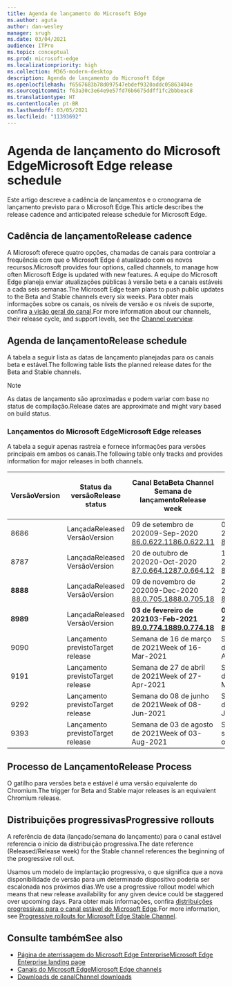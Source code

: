 ```yaml
---
title: Agenda de lançamento do Microsoft Edge
ms.author: aguta
author: dan-wesley
manager: srugh
ms.date: 03/04/2021
audience: ITPro
ms.topic: conceptual
ms.prod: microsoft-edge
ms.localizationpriority: high
ms.collection: M365-modern-desktop
description: Agenda de lançamento do Microsoft Edge
ms.openlocfilehash: f6567683b78d097547ebdef9320addc05863404e
ms.sourcegitcommit: f63a30c3e64e9e57fd76b6675ddff1fc2bbbeac8
ms.translationtype: HT
ms.contentlocale: pt-BR
ms.lasthandoff: 03/05/2021
ms.locfileid: "11393692"
---
```

# <a name="microsoft-edge-release-schedule"></a><span data-ttu-id="f458e-103">Agenda de lançamento do Microsoft Edge</span><span class="sxs-lookup"><span data-stu-id="f458e-103">Microsoft Edge release schedule</span></span>

<span data-ttu-id="f458e-104">Este artigo descreve a cadência de lançamentos e o cronograma de lançamento previsto para o Microsoft Edge.</span><span class="sxs-lookup"><span data-stu-id="f458e-104">This article describes the release cadence and anticipated release schedule for Microsoft Edge.</span></span>

## <a name="release-cadence"></a><span data-ttu-id="f458e-105">Cadência de lançamento</span><span class="sxs-lookup"><span data-stu-id="f458e-105">Release cadence</span></span>

<span data-ttu-id="f458e-106">A Microsoft oferece quatro opções, chamadas de canais para controlar a frequência com que o Microsoft Edge é atualizado com os novos recursos.</span><span class="sxs-lookup"><span data-stu-id="f458e-106">Microsoft provides four options, called channels, to manage how often Microsoft Edge is updated with new features.</span></span> <span data-ttu-id="f458e-107">A equipe do Microsoft Edge planeja enviar atualizações públicas à versão beta e a canais estáveis a cada seis semanas.</span><span class="sxs-lookup"><span data-stu-id="f458e-107">The Microsoft Edge team plans to push public updates to the Beta and Stable channels every six weeks.</span></span> <span data-ttu-id="f458e-108">Para obter mais informações sobre os canais, os níveis de versão e os níveis de suporte, confira [a visão geral do canal](https://docs.microsoft.com/DeployEdge/microsoft-edge-channels#channel-overview).</span><span class="sxs-lookup"><span data-stu-id="f458e-108">For more information about our channels, their release cycle, and support levels, see the [Channel overview](https://docs.microsoft.com/DeployEdge/microsoft-edge-channels#channel-overview).</span></span>

## <a name="release-schedule"></a><span data-ttu-id="f458e-109">Agenda de lançamento</span><span class="sxs-lookup"><span data-stu-id="f458e-109">Release schedule</span></span>

<span data-ttu-id="f458e-110">A tabela a seguir lista as datas de lançamento planejadas para os canais beta e estável.</span><span class="sxs-lookup"><span data-stu-id="f458e-110">The following table lists the planned release dates for the Beta and Stable channels.</span></span>

> [!NOTE]
> <span data-ttu-id="f458e-111">As datas de lançamento são aproximadas e podem variar com base no status de compilação.</span><span class="sxs-lookup"><span data-stu-id="f458e-111">Release dates are approximate and might vary based on build status.</span></span>

### <a name="microsoft-edge-releases"></a><span data-ttu-id="f458e-112">Lançamentos do Microsoft Edge</span><span class="sxs-lookup"><span data-stu-id="f458e-112">Microsoft Edge releases</span></span>

<span data-ttu-id="f458e-113">A tabela a seguir apenas rastreia e fornece informações para versões principais em ambos os canais.</span><span class="sxs-lookup"><span data-stu-id="f458e-113">The following table only tracks and provides information for major releases in both channels.</span></span>

| <span data-ttu-id="f458e-114">Versão</span><span class="sxs-lookup"><span data-stu-id="f458e-114">Version</span></span> | <span data-ttu-id="f458e-115">Status da versão</span><span class="sxs-lookup"><span data-stu-id="f458e-115">Release status</span></span> | <span data-ttu-id="f458e-116">Canal Beta</span><span class="sxs-lookup"><span data-stu-id="f458e-116">Beta Channel</span></span><br><span data-ttu-id="f458e-117">Semana de lançamento</span><span class="sxs-lookup"><span data-stu-id="f458e-117">Release week</span></span> | <span data-ttu-id="f458e-118">Canal Estável</span><span class="sxs-lookup"><span data-stu-id="f458e-118">Stable Channel</span></span><br><span data-ttu-id="f458e-119">Semana de lançamento</span><span class="sxs-lookup"><span data-stu-id="f458e-119">Release week</span></span> |
|---------|-----|------|--------|
| <span data-ttu-id="f458e-120">86</span><span class="sxs-lookup"><span data-stu-id="f458e-120">86</span></span> | <span data-ttu-id="f458e-121">Lançada</span><span class="sxs-lookup"><span data-stu-id="f458e-121">Released</span></span><br><span data-ttu-id="f458e-122">Versão</span><span class="sxs-lookup"><span data-stu-id="f458e-122">Version</span></span> | <span data-ttu-id="f458e-123">09 de setembro de 2020</span><span class="sxs-lookup"><span data-stu-id="f458e-123">09-Sep-2020</span></span><br>[<span data-ttu-id="f458e-124">86.0.622.11</span><span class="sxs-lookup"><span data-stu-id="f458e-124">86.0.622.11</span></span>](https://docs.microsoft.com/deployedge/microsoft-edge-relnote-archive-beta-channel#version-86062211-september-9) | <span data-ttu-id="f458e-125">09 de outubro de 2020</span><span class="sxs-lookup"><span data-stu-id="f458e-125">09-Oct-2020</span></span><br>[<span data-ttu-id="f458e-126">86.0.622.38</span><span class="sxs-lookup"><span data-stu-id="f458e-126">86.0.622.38</span></span>](https://docs.microsoft.com/deployedge/microsoft-edge-relnote-stable-channel#version-86062238-october-9) |
| <span data-ttu-id="f458e-127">87</span><span class="sxs-lookup"><span data-stu-id="f458e-127">87</span></span> | <span data-ttu-id="f458e-128">Lançada</span><span class="sxs-lookup"><span data-stu-id="f458e-128">Released</span></span><br><span data-ttu-id="f458e-129">Versão</span><span class="sxs-lookup"><span data-stu-id="f458e-129">Version</span></span> | <span data-ttu-id="f458e-130">20 de outubro de 2020</span><span class="sxs-lookup"><span data-stu-id="f458e-130">20-Oct-2020</span></span><br>[<span data-ttu-id="f458e-131">87.0.664.12</span><span class="sxs-lookup"><span data-stu-id="f458e-131">87.0.664.12</span></span>](https://docs.microsoft.com/deployedge/microsoft-edge-relnote-beta-channel#version-87066412-october-20) | <span data-ttu-id="f458e-132">19 de novembro de 2020</span><span class="sxs-lookup"><span data-stu-id="f458e-132">19-Nov-2020</span></span><br>[<span data-ttu-id="f458e-133">87.0.664.41</span><span class="sxs-lookup"><span data-stu-id="f458e-133">87.0.664.41</span></span>](https://docs.microsoft.com/deployedge/microsoft-edge-relnote-stable-channel#version-87066441-november-19) |
| **<span data-ttu-id="f458e-134">88</span><span class="sxs-lookup"><span data-stu-id="f458e-134">88</span></span>** | <span data-ttu-id="f458e-135">Lançada</span><span class="sxs-lookup"><span data-stu-id="f458e-135">Released</span></span><br><span data-ttu-id="f458e-136">Versão</span><span class="sxs-lookup"><span data-stu-id="f458e-136">Version</span></span> | <span data-ttu-id="f458e-137">09 de novembro de 2020</span><span class="sxs-lookup"><span data-stu-id="f458e-137">09-Dec-2020</span></span><br>[<span data-ttu-id="f458e-138">88.0.705.18</span><span class="sxs-lookup"><span data-stu-id="f458e-138">88.0.705.18</span></span>](https://docs.microsoft.com/deployedge/microsoft-edge-relnote-beta-channel#version-88070518-december-9) | <span data-ttu-id="f458e-139">21 de janeiro de 2021</span><span class="sxs-lookup"><span data-stu-id="f458e-139">21-Jan-2021</span></span><br>[<span data-ttu-id="f458e-140">88.0.705.50</span><span class="sxs-lookup"><span data-stu-id="f458e-140">88.0.705.50</span></span>](https://docs.microsoft.com/deployedge/microsoft-edge-relnote-stable-channel#version-88070550-january-21)|
| **<span data-ttu-id="f458e-141">89</span><span class="sxs-lookup"><span data-stu-id="f458e-141">89</span></span>** | <span data-ttu-id="f458e-142">Lançada</span><span class="sxs-lookup"><span data-stu-id="f458e-142">Released</span></span><br><span data-ttu-id="f458e-143">Versão</span><span class="sxs-lookup"><span data-stu-id="f458e-143">Version</span></span> | **<span data-ttu-id="f458e-144">03 de fevereiro de 2021</span><span class="sxs-lookup"><span data-stu-id="f458e-144">03-Feb-2021</span></span>**<br>**[<span data-ttu-id="f458e-145">89.0.774.18</span><span class="sxs-lookup"><span data-stu-id="f458e-145">89.0.774.18</span></span>](https://docs.microsoft.com/deployedge/microsoft-edge-relnote-beta-channel#version-89077418-february-3)** | **<span data-ttu-id="f458e-146">04-mar-2021</span><span class="sxs-lookup"><span data-stu-id="f458e-146">04-Mar-2021</span></span>**<br>**[<span data-ttu-id="f458e-147">89.0.774.45</span><span class="sxs-lookup"><span data-stu-id="f458e-147">89.0.774.45</span></span>](https://docs.microsoft.com/deployedge/microsoft-edge-relnote-stable-channel#version-89077445-march-21)** |
| <span data-ttu-id="f458e-148">90</span><span class="sxs-lookup"><span data-stu-id="f458e-148">90</span></span> | <span data-ttu-id="f458e-149">Lançamento previsto</span><span class="sxs-lookup"><span data-stu-id="f458e-149">Target release</span></span> | <span data-ttu-id="f458e-150">Semana de 16 de março de 2021</span><span class="sxs-lookup"><span data-stu-id="f458e-150">Week of 16-Mar-2021</span></span> | <span data-ttu-id="f458e-151">Semana de 15 de abril de 2021</span><span class="sxs-lookup"><span data-stu-id="f458e-151">Week of 15-Apr-2021</span></span> |
| <span data-ttu-id="f458e-152">91</span><span class="sxs-lookup"><span data-stu-id="f458e-152">91</span></span> | <span data-ttu-id="f458e-153">Lançamento previsto</span><span class="sxs-lookup"><span data-stu-id="f458e-153">Target release</span></span> | <span data-ttu-id="f458e-154">Semana de 27 de abril de 2021</span><span class="sxs-lookup"><span data-stu-id="f458e-154">Week of 27-Apr-2021</span></span> | <span data-ttu-id="f458e-155">Semana de 27 de maio de 2021</span><span class="sxs-lookup"><span data-stu-id="f458e-155">Week of 27-May-2021</span></span> |
| <span data-ttu-id="f458e-156">92</span><span class="sxs-lookup"><span data-stu-id="f458e-156">92</span></span> | <span data-ttu-id="f458e-157">Lançamento previsto</span><span class="sxs-lookup"><span data-stu-id="f458e-157">Target release</span></span> | <span data-ttu-id="f458e-158">Semana do 08 de junho de 2021</span><span class="sxs-lookup"><span data-stu-id="f458e-158">Week of 08-Jun-2021</span></span> | <span data-ttu-id="f458e-159">Semana de 22 de julho de 2021</span><span class="sxs-lookup"><span data-stu-id="f458e-159">Week of 22-Jul-2021</span></span> |
| <span data-ttu-id="f458e-160">93</span><span class="sxs-lookup"><span data-stu-id="f458e-160">93</span></span> | <span data-ttu-id="f458e-161">Lançamento previsto</span><span class="sxs-lookup"><span data-stu-id="f458e-161">Target release</span></span> | <span data-ttu-id="f458e-162">Semana de 03 de agosto de 2021</span><span class="sxs-lookup"><span data-stu-id="f458e-162">Week of 03-Aug-2021</span></span> | <span data-ttu-id="f458e-163">Semana de 02 de setembro de 2021</span><span class="sxs-lookup"><span data-stu-id="f458e-163">Week of 02-Sep-2021</span></span> |

## <a name="release-process"></a><span data-ttu-id="f458e-164">Processo de Lançamento</span><span class="sxs-lookup"><span data-stu-id="f458e-164">Release Process</span></span>

<span data-ttu-id="f458e-165">O gatilho para versões beta e estável é uma versão equivalente do Chromium.</span><span class="sxs-lookup"><span data-stu-id="f458e-165">The trigger for Beta and Stable major releases is an equivalent Chromium release.</span></span>

## <a name="progressive-rollouts"></a><span data-ttu-id="f458e-166">Distribuições progressivas</span><span class="sxs-lookup"><span data-stu-id="f458e-166">Progressive rollouts</span></span>

<span data-ttu-id="f458e-167">A referência de data (lançado/semana do lançamento) para o canal estável referencia o início da distribuição progressiva.</span><span class="sxs-lookup"><span data-stu-id="f458e-167">The date reference (Released/Release week) for the Stable channel references the beginning of the progressive roll out.</span></span>

<span data-ttu-id="f458e-168">Usamos um modelo de implantação progressiva, o que significa que a nova disponibilidade de versão para um determinado dispositivo poderia ser escalonada nos próximos dias.</span><span class="sxs-lookup"><span data-stu-id="f458e-168">We use a progressive rollout model which means that new release availability for any given device could be staggered over upcoming days.</span></span> <span data-ttu-id="f458e-169">Para obter mais informações, confira [distribuições progressivas para o canal estável do Microsoft Edge](microsoft-edge-update-progressive-rollout.md).</span><span class="sxs-lookup"><span data-stu-id="f458e-169">For more information, see [Progressive rollouts for Microsoft Edge Stable Channel](microsoft-edge-update-progressive-rollout.md).</span></span>

## <a name="see-also"></a><span data-ttu-id="f458e-170">Consulte também</span><span class="sxs-lookup"><span data-stu-id="f458e-170">See also</span></span>

- [<span data-ttu-id="f458e-171">Página de aterrissagem do Microsoft Edge Enterprise</span><span class="sxs-lookup"><span data-stu-id="f458e-171">Microsoft Edge Enterprise landing page</span></span>](https://aka.ms/EdgeEnterprise)
- [<span data-ttu-id="f458e-172">Canais do Microsoft Edge</span><span class="sxs-lookup"><span data-stu-id="f458e-172">Microsoft Edge channels</span></span>](microsoft-edge-channels.md)
- [<span data-ttu-id="f458e-173">Downloads de canal</span><span class="sxs-lookup"><span data-stu-id="f458e-173">Channel downloads</span></span>](https://www.microsoft.com/edge/business/download)